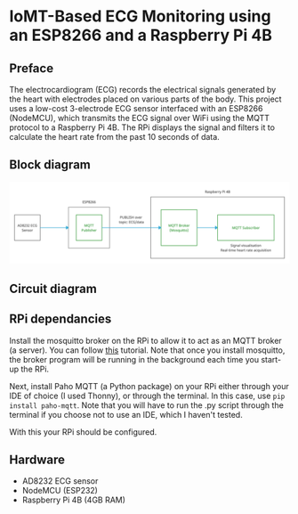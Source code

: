 # IoMT-Based ECG Monitoring using an ESP8266 and a Raspberry Pi 4B

## Preface

The electrocardiogram (ECG) records the electrical signals generated by the heart with electrodes placed on various parts of the body. This project uses a low-cost 3-electrode ECG sensor interfaced with an ESP8266 (NodeMCU), which transmits the ECG signal over WiFi using the MQTT protocol to a Raspberry Pi 4B. The RPi displays the signal and filters it to calculate the heart rate from the past 10 seconds of data.

## Block diagram

![alt text](https://github.com/zainamir-98/iomt-ecg/blob/main/Untitled%20Document.png)
  
## Circuit diagram

## RPi dependancies

Install the mosquitto broker on the RPi to allow it to act as an MQTT broker (a server). You can follow [this](https://randomnerdtutorials.com/how-to-install-mosquitto-broker-on-raspberry-pi/) tutorial. Note that once you install mosquitto, the broker program will be running in the background each time you start-up the RPi.

Next, install Paho MQTT (a Python package) on your RPi either through your IDE of choice (I used Thonny), or through the terminal. In this case, use `pip install paho-mqtt`. Note that you will have to run the .py script through the terminal if you choose not to use an IDE, which I haven't tested.

With this your RPi should be configured.

## Hardware
* AD8232 ECG sensor
* NodeMCU (ESP232)
* Raspberry Pi 4B (4GB RAM)
